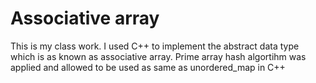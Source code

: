 # Associative array

This is my class work. I used C++ to implement the abstract data type which is as known as associative array. Prime array hash algortihm was applied and allowed to be used as same as unordered_map in C++
